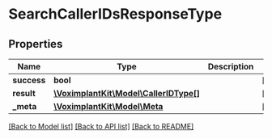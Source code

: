 # SearchCallerIDsResponseType

## Properties
Name | Type | Description | Notes
------------ | ------------- | ------------- | -------------
**success** | **bool** |  | [optional] 
**result** | [**\VoximplantKit\Model\CallerIDType[]**](CallerIDType.md) |  | [optional] 
**_meta** | [**\VoximplantKit\Model\Meta**](Meta.md) |  | [optional] 

[[Back to Model list]](../README.md#documentation-for-models) [[Back to API list]](../README.md#documentation-for-api-endpoints) [[Back to README]](../README.md)


